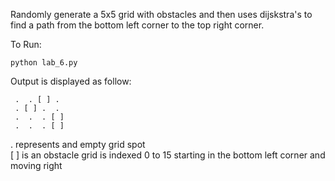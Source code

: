 Randomly generate a 5x5 grid with obstacles and then uses dijskstra's to find a path from the bottom left corner to the top right corner.  

To Run:  
```
python lab_6.py
```

Output is displayed as follow:
```
 .  . [ ] . 
 . [ ] .  . 
 .  .  . [ ]
 .  .  . [ ]
 ```
 . represents and empty grid spot  
 [ ] is an obstacle
 grid is indexed 0 to 15 starting in the bottom left corner and moving right

